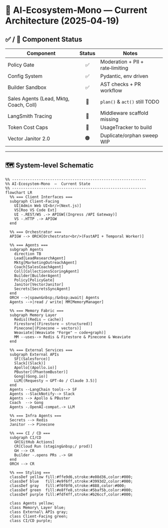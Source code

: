 # 📐 AI‑Ecosystem‑Mono — Current Architecture (2025‑04‑19)

## ✅ / 🚧 Component Status
| Component | Status | Notes |
|-----------|:------:|-------|
| Policy Gate | ✅ | Moderation + PII + rate‑limiting |
| Config System | ✅ | Pydantic, env driven |
| Builder Sandbox | ✅ | AST checks + PR workflow |
| Sales Agents (Lead, Mktg, Coach, Coll) | 🚧 | `plan()` & `act()` still TODO |
| LangSmith Tracing | 🚧 | Middleware scaffold missing |
| Token Cost Caps | 🚧 | UsageTracker to build |
| Vector Janitor 2.0 | 🟠 | Duplicate/orphan sweep WIP |

---

## 🗺️ System‑level Schematic
```mermaid
%% ------------------------------------------------------------
%% AI‑Ecosystem‑Mono  –  Current State
%% ------------------------------------------------------------
flowchart LR
  %% === Client Interfaces ===
  subgraph Client‑Facing
    UI[Admin Web UI<br/>(Next.js)]
    VS[Roo VS Code Ext]
    UI -.REST/WS .-> APIGW[(Ingress /API Gateway)]
    VS -.HTTP .-> APIGW
  end

  %% === Orchestrator ===
  APIGW --> ORCH[Orchestrator<br/>(FastAPI + Temporal Worker)]

  %% === Agents ===
  subgraph Agents
    direction TB
    Lead[LeadResearchAgent]
    Mktg[MarketingOutreachAgent]
    Coach[SalesCoachAgent]
    Coll[CollectionsScoringAgent]
    Builder[BuilderAgent]
    Policy[PolicyGate]
    Janitor[VectorJanitor]
    Secrets[SecretsSyncAgent]
  end
  ORCH -->|spawn&nbsp;/&nbsp;await| Agents
  Agents -->|read / write| MM[MemoryManager]

  %% === Memory Fabric ===
  subgraph Memory Layer
    Redis[(Redis – cache)]
    Firestore[(Firestore – structured)]
    Pinecone[(Pinecone – vectors)]
    Weaviate[(Weaviate "Forge" – code+graph)]
    MM --uses--> Redis & Firestore & Pinecone & Weaviate
  end

  %% === External Services ===
  subgraph External APIs
    SF[(Salesforce)]
    Slack[(Slack)]
    Apollo[(Apollo.io)]
    PBuster[(PhantomBuster)]
    Gong[(Gong.io)]
    LLM[(Requesty → GPT‑4o / Claude 3.5)]
  end
  Agents --LangChain tools--> SF
  Agents --SlackNotify--> Slack
  Agents --> Apollo & PBuster
  Coach  --> Gong
  Agents -.OpenAI‑compat.-> LLM

  %% === Infra Agents ===
  Secrets --> Redis
  Janitor --> Pinecone

  %% === CI / CD ===
  subgraph CI/CD
    GH[GitHub Actions]
    CR[Cloud Run (staging&nbsp;/ prod)]
    GH --> CR
    Builder -.opens PRs .-> GH
  end
  ORCH --> CR

  %% === Styling ===
  classDef yellow fill:#ffe9d6,stroke:#e08d36,color:#000;
  classDef blue   fill:#e9f6ff,stroke:#3993d2,color:#000;
  classDef gray   fill:#f0f0f0,stroke:#888,color:#000;
  classDef green  fill:#e8ffe8,stroke:#5baf5b,color:#000;
  classDef purple fill:#fdf4ff,stroke:#b26ccf,color:#000;

  class Agents yellow;
  class Memory\ Layer blue;
  class External\ APIs gray;
  class Client‑Facing green;
  class CI/CD purple;
```
